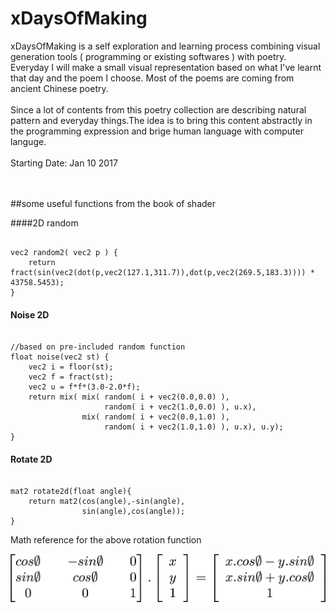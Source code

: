 # xDaysOfMaking
xDaysOfMaking is a self exploration and learning process combining visual generation tools ( programming or existing softwares ) with poetry. Everyday I will make a small visual representation based on what I've learnt that day and the poem I choose. Most of the poems are coming from ancient Chinese poetry.
 <br />
  <br />
Since a lot of contents from this poetry collection are describing natural pattern and everyday things.The idea is to bring this content abstractly in the programming expression and brige human language with computer languge.
 <br />
  <br />
Starting Date: Jan 10 2017


<br />
<br />
##some useful functions from the book of shader


####2D random
<pre><code>
vec2 random2( vec2 p ) {
    return fract(sin(vec2(dot(p,vec2(127.1,311.7)),dot(p,vec2(269.5,183.3)))) * 43758.5453);
}
</code></pre>


#### Noise 2D
<pre><code>
//based on pre-included random function
float noise(vec2 st) {
    vec2 i = floor(st);
    vec2 f = fract(st);
    vec2 u = f*f*(3.0-2.0*f);
    return mix( mix( random( i + vec2(0.0,0.0) ),
                     random( i + vec2(1.0,0.0) ), u.x),
                mix( random( i + vec2(0.0,1.0) ),
                     random( i + vec2(1.0,1.0) ), u.x), u.y);
}
</code></pre>

#### Rotate 2D

<pre><code>
mat2 rotate2d(float angle){
    return mat2(cos(angle),-sin(angle),
                sin(angle),cos(angle));
}
</code></pre>

Math reference for the above rotation function

![matrix math reference](https://github.com/yulicai/xDaysOfMaking/raw/master/images/rotmat.png)
